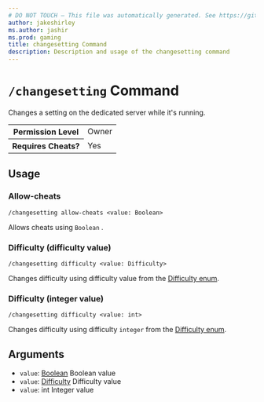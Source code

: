 ```yaml
---
# DO NOT TOUCH — This file was automatically generated. See https://github.com/mojang/minecraftapidocsgenerator to modify descriptions, examples, etc.
author: jakeshirley
ms.author: jashir
ms.prod: gaming
title: changesetting Command
description: Description and usage of the changesetting command
---
```

# `/changesetting` Command
Changes a setting on the dedicated server while it's running.

<table>
  <tr>
    <th>Permission Level</th>
    <td>Owner</td>
  </tr>
  <tr>
    <th>Requires Cheats?</th>
    <td>Yes</td>
  </tr>
</table>

## Usage
### Allow-cheats
`/changesetting allow-cheats <value: Boolean>`

Allows cheats using `Boolean` .

### Difficulty (difficulty value)
`/changesetting difficulty <value: Difficulty>`

Changes difficulty using difficulty value from the [Difficulty enum](../enums/Difficulty.md).

### Difficulty (integer value)
`/changesetting difficulty <value: int>`

Changes difficulty using difficulty `integer` from the [Difficulty enum](../enums/Difficulty.md).

## Arguments
- `value`: [Boolean](../enums/Boolean.md)
Boolean value
- `value`: [Difficulty](../enums/Difficulty.md)
Difficulty value
- `value`: int
Integer value

